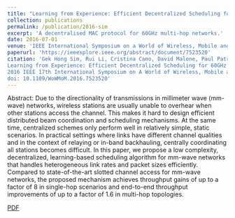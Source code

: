 ```yaml
---
title: "Learning from Experience: Efficient Decentralized Scheduling for 60GHz Mesh Networks"
collection: publications
permalink: /publication/2016-sim
excerpt: 'A decentralised MAC protocol for 60GHz multi-hop networks.'
date: 2016-07-01
venue: 'IEEE International Symposium on a World of Wireless, Mobile and Multimedia Networks (WoWMoM)'
paperurl: 'https://ieeexplore.ieee.org/abstract/document/7523520'
citation: 'Gek Hong Sim, Rui Li, Cristina Cano, David Malone, Paul Patras, and Joerg Widmer (2016). &quot; 
Learning from Experience: Efficient Decentralized Scheduling for 60GHz Mesh Networks.&quot; <i>
2016 IEEE 17th International Symposium on A World of Wireless, Mobile and Multimedia Networks (WoWMoM), Coimbra, pp. 1-9 </i>. 
doi: 10.1109/WoWMoM.2016.7523520'
---
```


Abstract: Due to the directionality of transmissions in millimeter wave (mm-wave) networks, wireless stations are usually unable to overhear when other stations access the channel. This makes it hard to design efficient distributed beam coordination and scheduling mechanisms. At the same time, centralized schemes only perform well in relatively simple, static scenarios. In practical settings where links have different channel qualities and in the context of relaying or in-band backhauling, centrally coordinating all stations becomes difficult. In this paper, we propose a low complexity, decentralized, learning-based scheduling algorithm for mm-wave networks that handles heterogeneous link rates and packet sizes efficiently. Compared to state-of-the-art slotted channel access for mm-wave networks, the proposed mechanism achieves throughput gains of up to a factor of 8 in single-hop scenarios and end-to-end throughput improvements of up to a factor of 1.6 in multi-hop topologies.

[PDF](http://ruihuili.github.io/files/sim16wowmom.pdf)

